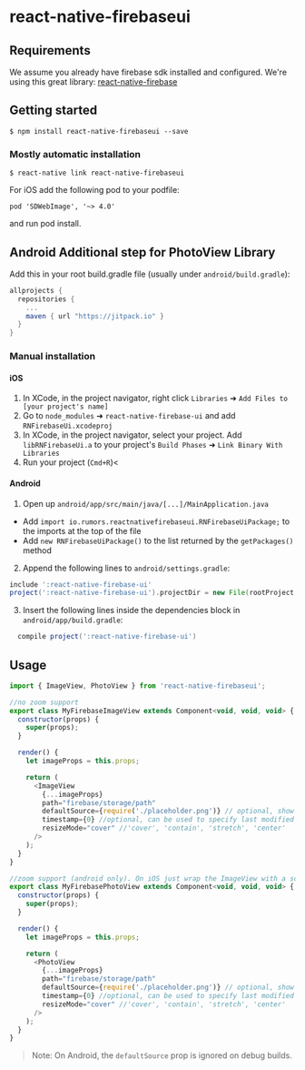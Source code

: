 # react-native-firebaseui

## Requirements

We assume you already have firebase sdk installed and configured.
We're using this great library:
[react-native-firebase](https://github.com/invertase/react-native-firebase)

## Getting started

`$ npm install react-native-firebaseui --save`

### Mostly automatic installation

`$ react-native link react-native-firebaseui`

For iOS add the following pod to your podfile:

```pod
pod 'SDWebImage', '~> 4.0'
```

and run pod install.

## Android Additional step for PhotoView Library

Add this in your root build.gradle file (usually under `android/build.gradle`):

```gradle
allprojects {
  repositories {
    ...
    maven { url "https://jitpack.io" }
  }
}
```

### Manual installation

#### iOS

1. In XCode, in the project navigator, right click `Libraries` ➜ `Add Files to [your project's name]`
2. Go to `node_modules` ➜ `react-native-firebase-ui` and add `RNFirebaseUi.xcodeproj`
3. In XCode, in the project navigator, select your project. Add `libRNFirebaseUi.a` to your project's `Build Phases` ➜ `Link Binary With Libraries`
4. Run your project (`Cmd+R`)<

#### Android

1. Open up `android/app/src/main/java/[...]/MainApplication.java`

- Add `import io.rumors.reactnativefirebaseui.RNFirebaseUiPackage;` to the imports at the top of the file
- Add `new RNFirebaseUiPackage()` to the list returned by the `getPackages()` method

2. Append the following lines to `android/settings.gradle`:

```gradle
include ':react-native-firebase-ui'
project(':react-native-firebase-ui').projectDir = new File(rootProject.projectDir, '../node_modules/react-native-firebase-ui/android')
```

3. Insert the following lines inside the dependencies block in `android/app/build.gradle`:

```gradle
  compile project(':react-native-firebase-ui')
```

## Usage

```javascript
import { ImageView, PhotoView } from 'react-native-firebaseui';

//no zoom support
export class MyFirebaseImageView extends Component<void, void, void> {
  constructor(props) {
    super(props);
  }

  render() {
    let imageProps = this.props;

    return (
      <ImageView
        {...imageProps}
        path="firebase/storage/path"
        defaultSource={require('./placeholder.png')} // optional, show placeholder until image is loaded
        timestamp={0} //optional, can be used to specify last modified time for same storage path
        resizeMode="cover" //'cover', 'contain', 'stretch', 'center'
      />
    );
  }
}

//zoom support (android only). On iOS just wrap the ImageView with a scroll view
export class MyFirebasePhotoView extends Component<void, void, void> {
  constructor(props) {
    super(props);
  }

  render() {
    let imageProps = this.props;

    return (
      <PhotoView
        {...imageProps}
        path="firebase/storage/path"
        defaultSource={require('./placeholder.png')} // optional, show placeholder until image is loaded
        timestamp={0} //optional, can be used to specify last modified time for same storage path
        resizeMode="cover" //'cover', 'contain', 'stretch', 'center'
      />
    );
  }
}
```

> Note: On Android, the `defaultSource` prop is ignored on debug builds.
